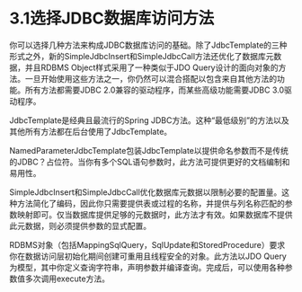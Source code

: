 # 3.1选择JDBC数据库访问方法

你可以选择几种方法来构成JDBC数据库访问的基础。除了JdbcTemplate的三种形式之外，新的SimpleJdbcInsert和SimpleJdbcCall方法还优化了数据库元数据，并且RDBMS Object样式采用了一种类似于JDO Query设计的面向对象的方法。一旦开始使用这些方法之一，你仍然可以混合搭配以包含来自其他方法的功能。所有方法都需要JDBC 2.0兼容的驱动程序，而某些高级功能需要JDBC 3.0驱动程序。

JdbcTemplate是经典且最流行的Spring JDBC方法。这种“最低级别”的方法以及其他所有方法都在后台使用了JdbcTemplate。

NamedParameterJdbcTemplate包装JdbcTemplate以提供命名参数而不是传统的JDBC？占位符。当你有多个SQL语句参数时，此方法可提供更好的文档编制和易用性。

SimpleJdbcInsert和SimpleJdbcCall优化数据库元数据以限制必要的配置量。这种方法简化了编码，因此你只需要提供表或过程的名称，并提供与列名称匹配的参数映射即可。仅当数据库提供足够的元数据时，此方法才有效。如果数据库不提供此元数据，则必须提供参数的显式配置。

RDBMS对象（包括MappingSqlQuery，SqlUpdate和StoredProcedure）要求你在数据访问层初始化期间创建可重用且线程安全的对象。此方法以JDO Query为模型，其中你定义查询字符串，声明参数并编译查询。完成后，可以使用各种参数值多次调用execute方法。

